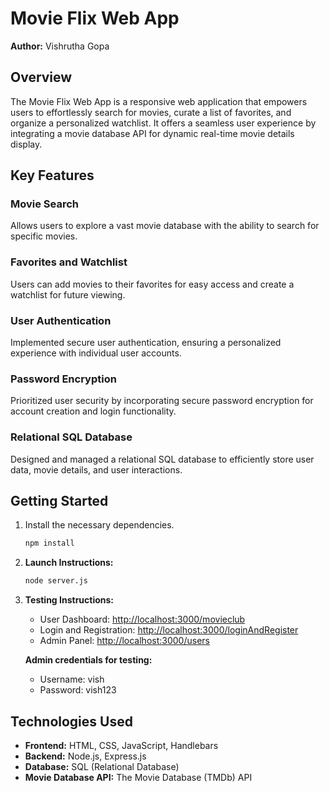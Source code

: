 # Movie Flix Web App
**Author:** Vishrutha Gopa

## Overview

The Movie Flix Web App is a responsive web application that empowers users to effortlessly search for movies, curate a list of favorites, and organize a personalized watchlist. It offers a seamless user experience by integrating a movie database API for dynamic real-time movie details display.

## Key Features

### Movie Search

Allows users to explore a vast movie database with the ability to search for specific movies.

### Favorites and Watchlist

Users can add movies to their favorites for easy access and create a watchlist for future viewing.

### User Authentication

Implemented secure user authentication, ensuring a personalized experience with individual user accounts.

### Password Encryption

Prioritized user security by incorporating secure password encryption for account creation and login functionality.

### Relational SQL Database

Designed and managed a relational SQL database to efficiently store user data, movie details, and user interactions.
## Getting Started

1. Install the necessary dependencies.

    ```bash
    npm install
    ```

2. **Launch Instructions:**

    ```bash
    node server.js
    ```

3. **Testing Instructions:**
    - User Dashboard: [http://localhost:3000/movieclub](http://localhost:3000/movieclub)
    - Login and Registration: [http://localhost:3000/loginAndRegister](http://localhost:3000/loginAndRegister)
    - Admin Panel: [http://localhost:3000/users](http://localhost:3000/users)

    **Admin credentials for testing:**
    - Username: vish
    - Password: vish123

## Technologies Used

- **Frontend:** HTML, CSS, JavaScript, Handlebars
- **Backend:** Node.js, Express.js
- **Database:** SQL (Relational Database)
- **Movie Database API:** The Movie Database (TMDb) API
